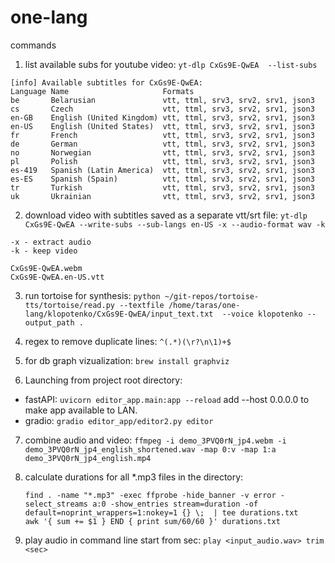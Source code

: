 # one-lang


commands
1. list available subs for youtube video: `yt-dlp CxGs9E-QwEA  --list-subs`
```
[info] Available subtitles for CxGs9E-QwEA:
Language Name                     Formats
be       Belarusian               vtt, ttml, srv3, srv2, srv1, json3
cs       Czech                    vtt, ttml, srv3, srv2, srv1, json3
en-GB    English (United Kingdom) vtt, ttml, srv3, srv2, srv1, json3
en-US    English (United States)  vtt, ttml, srv3, srv2, srv1, json3
fr       French                   vtt, ttml, srv3, srv2, srv1, json3
de       German                   vtt, ttml, srv3, srv2, srv1, json3
no       Norwegian                vtt, ttml, srv3, srv2, srv1, json3
pl       Polish                   vtt, ttml, srv3, srv2, srv1, json3
es-419   Spanish (Latin America)  vtt, ttml, srv3, srv2, srv1, json3
es-ES    Spanish (Spain)          vtt, ttml, srv3, srv2, srv1, json3
tr       Turkish                  vtt, ttml, srv3, srv2, srv1, json3
uk       Ukrainian                vtt, ttml, srv3, srv2, srv1, json3
```   
2. download video with subtitles saved as a separate vtt/srt file: `yt-dlp CxGs9E-QwEA --write-subs --sub-langs en-US -x --audio-format wav -k`
```
-x - extract audio
-k - keep video

CxGs9E-QwEA.webm
CxGs9E-QwEA.en-US.vtt
```

3. run tortoise for synthesis: `python ~/git-repos/tortoise-tts/tortoise/read.py --textfile /home/taras/one-lang/klopotenko/CxGs9E-QwEA/input_text.txt  --voice klopotenko --output_path .`

4. regex to remove duplicate lines: `^(.*)(\r?\n\1)+$`

5. for db graph vizualization: `brew install graphviz`

6. Launching from project root directory:

- fastAPI: `uvicorn editor_app.main:app --reload`
  add --host 0.0.0.0 to make app available to LAN.
- gradio: `gradio editor_app/editor2.py editor`


7. combine audio and video: `ffmpeg -i demo_3PVQ0rN_jp4.webm -i demo_3PVQ0rN_jp4_english_shortened.wav -map 0:v -map 1:a  demo_3PVQ0rN_jp4_english.mp4`

8. calculate durations for all *.mp3 files in the directory:
    ```
    find . -name "*.mp3" -exec ffprobe -hide_banner -v error -select_streams a:0 -show_entries stream=duration -of default=noprint_wrappers=1:nokey=1 {} \;  | tee durations.txt
    awk '{ sum += $1 } END { print sum/60/60 }' durations.txt
    
    ```

9. play audio in command line start from sec: `play <input_audio.wav> trim <sec>`